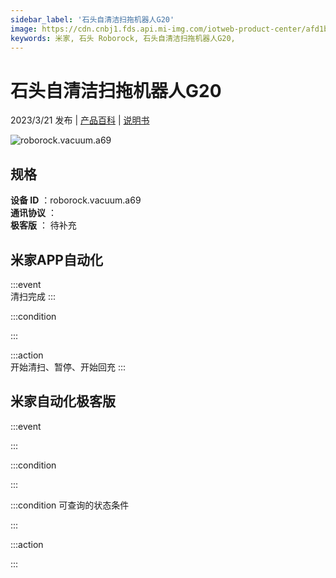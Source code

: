 ```yaml
---
sidebar_label: '石头自清洁扫拖机器人G20'
image: https://cdn.cnbj1.fds.api.mi-img.com/iotweb-product-center/afd1b747e33eef6ec2984fc162981109_1675670638649.png?GalaxyAccessKeyId=AKVGLQWBOVIRQ3XLEW&Expires=9223372036854775807&Signature=vMBOpn98LPaPN5Hn359G0fgzPjU=
keywords: 米家, 石头 Roborock, 石头自清洁扫拖机器人G20, 
---
```

# 石头自清洁扫拖机器人G20

2023/3/21 发布 | [产品百科](https://home.mi.com/webapp/content/baike/product/index.html?model=roborock.vacuum.a69/) | [说明书](https://home.mi.com/views/introduction.html?model=roborock.vacuum.a69&region=cn)

![roborock.vacuum.a69](https://cdn.cnbj1.fds.api.mi-img.com/iotweb-product-center/afd1b747e33eef6ec2984fc162981109_1675670638649.png?GalaxyAccessKeyId=AKVGLQWBOVIRQ3XLEW&Expires=9223372036854775807&Signature=vMBOpn98LPaPN5Hn359G0fgzPjU=)

## 规格  
> 
**设备 ID** ：roborock.vacuum.a69  
**通讯协议** ：  
**极客版**  ： 待补充 


## 米家APP自动化  

:::event  
清扫完成
:::

:::condition  

:::

:::action   
开始清扫、暂停、开始回充
:::

## 米家自动化极客版  

:::event  

:::

:::condition  

:::

:::condition 可查询的状态条件  

:::

:::action  

:::

        
